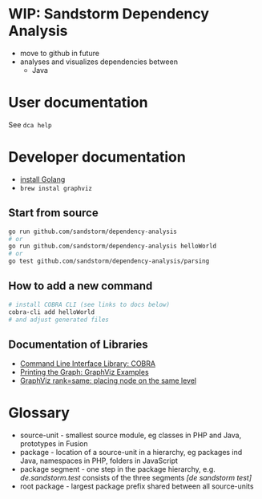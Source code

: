 # WIP: Sandstorm Dependency Analysis

* move to github in future
* analyses and visualizes dependencies between
    * Java

# User documentation

See `dca help`

# Developer documentation

* [install Golang](https://golangdocs.com/install-go-mac-os)
* `brew instal graphviz`
## Start from source

```sh
go run github.com/sandstorm/dependency-analysis
# or
go run github.com/sandstorm/dependency-analysis helloWorld
# or
go test github.com/sandstorm/dependency-analysis/parsing
```


## How to add a new command

```sh
# install COBRA CLI (see links to docs below)
cobra-cli add helloWorld
# and adjust generated files
```

## Documentation of Libraries

* [Command Line Interface Library: COBRA](https://github.com/spf13/cobra)
* [Printing the Graph: GraphViz Examples](https://renenyffenegger.ch/notes/tools/Graphviz/examples/index)
* [GraphViz rank=same: placing node on the same level](https://stackoverflow.com/questions/14879617/layering-in-graphviz-using-dot-language)

# Glossary

* source-unit - smallest source module, eg classes in PHP and Java, prototypes in Fusion
* package - location of a source-unit in a hierarchy, eg packages ind Java, namespaces in PHP, folders in JavaScript
* package segment - one step in the package hierarchy, e.g. _de.sandstorm.test_ consists of the three segments _[de sandstorm test]_
* root package - largest package prefix shared between all source-units
